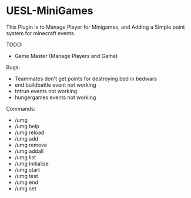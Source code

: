 # UESL-MiniGames
This Plugin is to Manage Player for Minigames, and Adding a Simple point system for minecraft events.

TODO:
- Game Master (Manage Players and Game)

Bugs:
- Teammates don't get points for destroying bed in bedwars
- end buildbattle event not working
- tntrun events not working
- hungergames events not working

Commands:
- /umg
- /umg help
- /umg reload
- /umg add <player>
- /umg remove <player>
- /umg addall
- /umg list
- /umg Initialise
- /umg start
- /umg test <minigame>
- /umg end <minigame>
- /umg set <location>